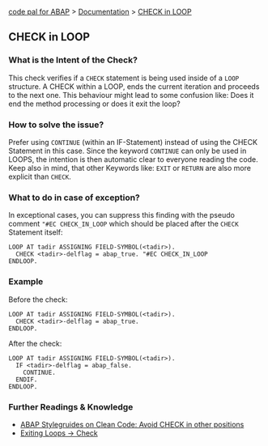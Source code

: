 [code pal for ABAP](../../README.md) > [Documentation](../check_documentation.md) > [CHECK in LOOP](check-in-loop.md)

## CHECK in LOOP

### What is the Intent of the Check?
This check verifies if a `CHECK` statement is being used inside of a `LOOP` structure. A CHECK within a LOOP, ends the current iteration and proceeds to the next one. This behaviour might lead to some confusion like: Does it end the method processing or does it exit the loop?

### How to solve the issue?
Prefer using `CONTINUE` (within an IF-Statement) instead of using the CHECK Statement in this case. Since the keyword `CONTINUE` can only be used in LOOPS, the intention is then automatic clear to everyone reading the code.
Keep also in mind, that other Keywords like: `EXIT` or `RETURN` are also more explicit than `CHECK`.

### What to do in case of exception?
In exceptional cases, you can suppress this finding with the pseudo comment `"#EC CHECK_IN_LOOP` which should be placed after the `CHECK` Statement itself:

```abap
LOOP AT tadir ASSIGNING FIELD-SYMBOL(<tadir>).
  CHECK <tadir>-delflag = abap_true. "#EC CHECK_IN_LOOP
ENDLOOP.
```

### Example
Before the check:
```abap
LOOP AT tadir ASSIGNING FIELD-SYMBOL(<tadir>).
  CHECK <tadir>-delflag = abap_true.
ENDLOOP.
```

After the check:
```abap
LOOP AT tadir ASSIGNING FIELD-SYMBOL(<tadir>).
  IF <tadir>-delflag = abap_false.
    CONTINUE.
  ENDIF.
ENDLOOP.
```

### Further Readings & Knowledge
- [ABAP Stylegruides on Clean Code: Avoid CHECK in other positions](https://github.com/SAP/styleguides/blob/master/clean-abap/CleanABAP.md#avoid-check-in-other-positions)
- [Exiting Loops -> Check](https://help.sap.com/doc/abapdocu_752_index_htm/7.52/en-US/abapcheck_loop.htm)
